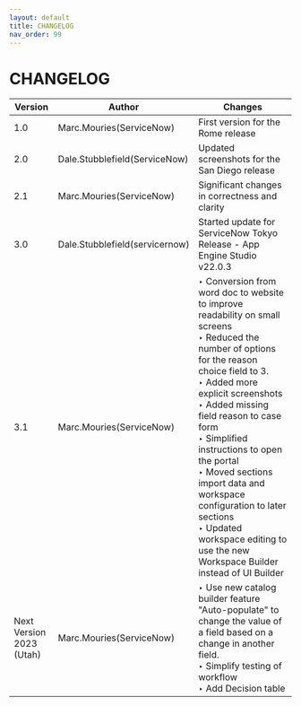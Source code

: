 ```yaml
---
layout: default
title: CHANGELOG
nav_order: 99
---
```

# CHANGELOG

| Version       | Author                           | Changes                              |
| ------------- | -------------------------------- | ------------------------------------ |
| 1.0           | Marc.Mouries(ServiceNow)         | First version for the Rome release
| 2.0           | Dale.Stubblefield(ServiceNow)    | Updated screenshots for the San Diego release
| 2.1	        | Marc.Mouries(ServiceNow)         | Significant changes in correctness and clarity
| 3.0           | Dale.Stubblefield(servicernow)   | Started update for ServiceNow Tokyo Release - App Engine Studio v22.0.3
| 3.1	        | Marc.Mouries(ServiceNow)         | ‣ Conversion from word doc to website to improve readability on small screens  <br/> ‣ Reduced the number of options for the reason choice field to 3. <br/>  ‣ Added more explicit screenshots  <br/>‣ Added missing field reason to case form <br/>‣ Simplified instructions to open the portal<br/>‣  Moved sections import data and workspace configuration to later sections  <br/>‣    Updated workspace editing to use the new Workspace Builder instead of UI Builder
| Next Version <br/>2023 (Utah)  | Marc.Mouries(ServiceNow)         | ‣ Use new catalog builder feature "Auto-populate" to change the value of a field based on a change in another field. <br/> ‣ Simplify testing of workflow <br/> ‣ Add Decision table
